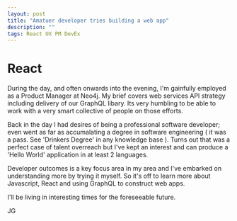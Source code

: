 ```yaml
---
layout: post
title: "Amatuer developer tries building a web app"
description: ""
tags: React UX PM DevEx
---
```


# React 
During the day, and often onwards into the evening, I'm gainfully employed as a Product Manager at Neo4j.  My brief covers web services API strategy including delivery of our GraphQL libary.  Its very humbling to be able to work with a very smart collective of people on those efforts. 

Back in the day I had desires of being a professional software developer; even went as far as accumalating a  degree in software engineering ( it was a pass. See 'Drinkers Degree' in any knowledge base ).  Turns out that was a perfect case of talent overreach but I've kept an interest and can produce a 'Hello World' application in at least 2 languages.  

Developer outcomes is a key focus area in my area and I've embarked on understanding more by trying it myself.  So it's off to learn more about Javascript, React and using GraphQL to construct web apps. 

I'll be living in interesting times for the foreseeable future.

JG
